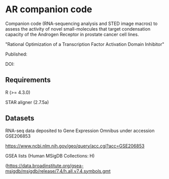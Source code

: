 # AR companion code 

Companion code (RNA-sequencing analysis and STED image macros) to assess the activity of novel small-molecules that target condensation capacity of the Androgen Receptor in prostate cancer cell lines. 

"Rational Optimization of a Transcription Factor Activation Domain Inhibitor" 

Published:

DOI:

## Requirements

R (>= 4.3.0)

STAR aligner (2.7.5a)

## Datasets

RNA-seq data deposited to Gene Expression Omnibus under accession GSE206853

https://www.ncbi.nlm.nih.gov/geo/query/acc.cgi?acc=GSE206853

GSEA lists 	(Human MSigDB Collections: H)

(https://data.broadinstitute.org/gsea-msigdb/msigdb/release/7.4/h.all.v7.4.symbols.gmt
